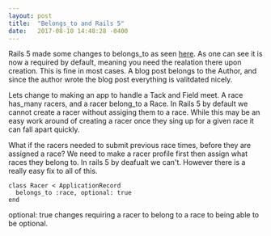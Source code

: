```yaml
---
layout: post
title:  "Belongs_to and Rails 5"
date:   2017-08-10 14:48:28 -0400
---
```



Rails 5 made some changes to belongs_to as seen [here](https://github.com/rails/rails/pull/18937). As one can see it is now a required by default, meaning you need the realation there upon creation. This is fine in most cases. A blog post belongs to the Author, and since the author wrote the blog post everything is valitdated nicely.

Lets change to making an app to handle a Tack and Field meet. A race has_many racers, and a racer belong_to a Race. In Rails 5 by default we cannot create a racer without assiging them to a race.  While this may be an easy work around of creating a racer once they sing up for a given race it can fall apart quickly.

What if the racers needed to submit previous race times, before they are assigned a race? We need to make a racer profile first then assign what races they belong to. In rails 5 by deafualt we can't. However there is a really easy fix to all of this. 

```
class Racer < ApplicationRecord
  belongs_to :race, optional: true
end
```

optional: true changes requiring a racer to belong to a race to being able to be optional. 




